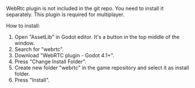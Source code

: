 WebRtc plugin is not included in the git repo. You need to install it separately.
This plugin is required for multiplayer.

How to install:
1. Open "AssetLib" in Godot editor. It's a button in the top middle of the window.
2. Search for "webrtc".
3. Download "WebRTC plugin - Godot 4.1+".
4. Press "Change Install Folder".
5. Create new folder "webrtc" in the game repository and select it as install folder.
6. Press "Install".
